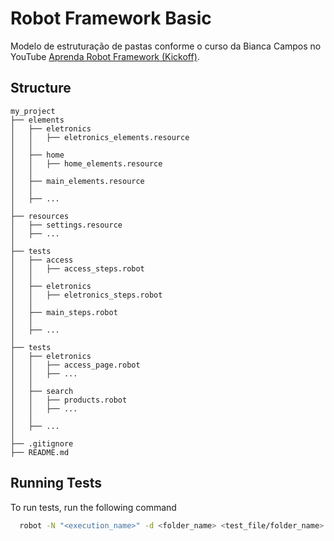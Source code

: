 # Robot Framework Basic

Modelo de estruturação de pastas conforme o curso da Bianca Campos no YouTube [Aprenda Robot Framework (Kickoff)](https://youtu.be/cQbP3qsHnI0?si=IjGQ9qvfYBKeNr3_).

## Structure

    my_project
    ├── elements
    │   ├── eletronics
    │   │   ├── eletronics_elements.resource
    │   │
    │   ├── home
    │   │   ├── home_elements.resource
    │   │
    │   ├── main_elements.resource
    │   │
    │   ├── ...
    │
    ├── resources
    │   ├── settings.resource
    │   ├── ...
    │
    ├── tests
    │   ├── access
    │   │   ├── access_steps.robot
    │   │
    │   ├── eletronics
    │   │   ├── eletronics_steps.robot
    │   │
    │   ├── main_steps.robot
    │   │
    │   ├── ...
    │
    ├── tests
    │   ├── eletronics
    │   │   ├── access_page.robot
    │   │   ├── ...
    │   │
    │   ├── search
    │   │   ├── products.robot
    │   │   ├── ...
    │   │
    │   ├── ...
    │
    ├── .gitignore
    ├── README.md

## Running Tests

To run tests, run the following command

```bash
  robot -N "<execution_name>" -d <folder_name> <test_file/folder_name>
```
